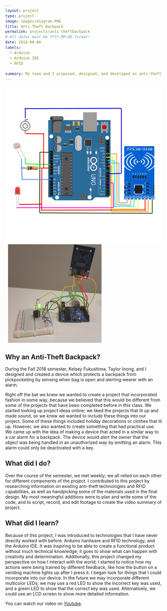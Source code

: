```yaml
---
layout: project
type: project
image: images/diagram.PNG
title: Anti-Theft Backpack
permalink: projects/anti-theftbackpack
# All dates must be YYYY-MM-DD format!
date: 2018-08-08
labels:
  - Arduino
  - Arduino IDE 
  - RFID 
  
summary: My team and I proposed, designed, and developed an anti-theft backpack which could be unlocked with an RFID key.
---
```


<div class="ui small rounded images">
  <img class="ui image" src="../images/diagram.PNG">
  <img class="ui image" src="../images/antitheft.PNG">
</div>


Why an Anti-Theft Backpack? 
---
During the Fall 2018 semester, Kelsey Fukushima, Taylor Inong, and I designed and created a device which protects a backpack from pickpocketing by sensing when bag is open and alerting wearer with an alarm. 

Right off the bat we knew we wanted to create a project that incorporated fashion in some way, because we believed that this would be different from some of the projects that have been completed before in this class. We started looking up project ideas online; we liked the projects that lit up and made sound, so we knew we wanted to include these things into our project. Some of these things included holiday decorations or clothes that lit up. However, we also wanted to create something that had practical use. We came up with the idea of making a device that acted in a similar way to a car alarm for a backpack. The device would alert the owner that the object was being handled in an unauthorized way by emitting an alarm. This alarm could only be deactivated with a key. 


What did I do?
---
Over the course of the semester, we met weekly; we all relied on each other for different components of the project. I contributed to this project by researching information on existing anti-theft technologies and RFID capabilities, as well as handpicking some of the materials used in the final design. My most meaningful additions were to plan and write some of the code, and to script, record, and edit footage to create the video summary of project. 


What did I learn?  
---
Because of this project, I was introduced to technologies that I have never directly worked with before: Arduino hardware and RFID technology, and the Arduino IDE. It was inspiring to be able to create a functional product without much technical knowledge; it goes to show what can happen with creativity and determination. Additionally, this project changed my perspective on how I interact with the world; I started to notice how my actions were being trained by different feedback, like how the button on a vending machine lights up after I press it. I began look for things that I could incorporate into our device. In the future we may incorporate different multicolor LEDs; we may use a red LED to show the incorrect key was used, and a green LED to show that the correct key was used. Alternatively, we could use an LCD screen to show more detailed information. 


You can watch our video on [Youtube](https://youtu.be/lRN41nCLZMQ).



